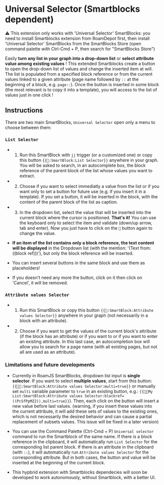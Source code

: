 # Universal Selector (Smartblocks dependent)

⚠️ This extension only works with 'Universal Selector' SmartBlocks: you need to install Smartblocks extension from RoamDepot first, then install 'Universal Selector' SmartBlocks from the SmartBlocks Store (open command palette with Ctrl-Cmd + P, then search for "SmartBlocks Store")

Easily **turn any list in your graph into a drop-down list** or **select attribute value among existing values** !
This extended Smartblocks create a button to open the drop-down list of values and change the inserted item at will. The list is populated from a specified block reference or from the current values linked to a given attribute (page name followed by `::` at the beginning of a block, e.g. `page::`).
Once the button is inserted in some block (the most relevant is to copy it into a template), you will access to the list of values just in one click !

## Instructions

There are two main SmartBlocks, `Universal Selector` open only a menu to choose between them:

### `List Selector`

- 1. Run this SmartBlock with `jj` trigger (or a customized one) or copy this button `{{🔽:SmartBlock:List Selector}}` anywhere in your graph. You will be asked to search, in an autocomplete box, the block reference of the parent block of the list whose values you want to extract.

- 2. Choose if you want to select immediatly a value from the list or if you want only to set a button for future use (e.g. if you insert it in a template). If you set a button, it will be inserted in the block, with the content of the parent block of the list as caption.

- 3. In the dropdown list, select the value that will be inserted into the current block where the cursor is positioned. **That's it!** You can use the keyboard only to select the item and validate (down/up arrow, tab and enter). Now you just have to click on the `🔽` button again to change the value.

- **If an item of the list contains only a block reference, the text content will be displayed** in the Dropdown list (with the mention: '(Text from:((block ref)))'), but only the block reference will be inserted.

- You can insert several buttons in the same block and use them as placeholders!

- If you doesn't need any more the button, click on it then click on 'Cancel', it will be removed.

### `Attribute values Selector`

- 1. Run this SmartBlock or copy this button `{{🔽:SmartBlock:Attribute values Selector}}` anywhere in your graph (not necessarily in a block with an attribute).

- 2. Choose if you want to get the values of the current block's attribute (if the block has an attribute) or if you want to or if you want to enter an existing attribute. In this last case, an autocompletion box will allow you to search for a page name (with all existing pages, but not all are used as an attribute).

### Limitations and future developments

- Currently in RoamJS SmartBlocks, dropdown list input is **single selector**. If you want to select **multiple values**, start from this button: `{{🔽➕:SmartBlock:Attribute values Selector:multi=true}}` or manually set `multi` variable parameter to `true` in an existing button, e.g.: `{{🔽➕My List:SmartBlock:Attribute values Selector:blockref=((PcSfPpMZ2)),multi=true}}`). Then, each click on the button will insert a new value before last values. (warning, if you insert these values into the current attribute, it will add these sets of values to the existing ones, which is not necessarily the desired behavior and can cause a partial replacement of subsets values. This issue will be fixed in a later version)

- You can use the Command Palette (Ctrl-Cmd + P) `Universal selector` command to run the Smartblock of the same name. If there is a block reference in the clipboard, it will automatically run `List Selector` for the corresponding list parent block. If there is an attribute in the clipboard (with `::`), it will automatically run `Attribute values Selector` for the corresponding attribute. But in both cases, the button and value will be inserted at the beginning of the current block.

- This hypbrid extension with Smartblocks dependecies will soon be developed to work autonomously, without Smartblock, with a better UI.

